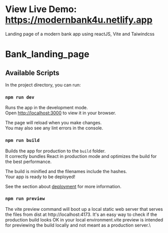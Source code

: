 # View Live Demo: https://modernbank4u.netlify.app

Landing page of a modern bank app using reactJS, Vite and Taiwindcss
# Bank_landing_page

## Available Scripts

In the project directory, you can run:

### `npm run dev`

Runs the app in the development mode.\
Open [http://localhost:3000](http://localhost:3000) to view it in your browser.

The page will reload when you make changes.\
You may also see any lint errors in the console.


### `npm run build`

Builds the app for production to the `build` folder.\
It correctly bundles React in production mode and optimizes the build for the best performance.

The build is minified and the filenames include the hashes.\
Your app is ready to be deployed!

See the section about [deployment](https://facebook.github.io/create-react-app/docs/deployment) for more information.

### `npm run preview`
 The vite preview command will boot up a local static web server that serves the files from dist at http://localhost:4173. It's an easy way to check if the production build looks OK in your local environment.vite preview is intended for previewing the build locally and not meant as a production server.\